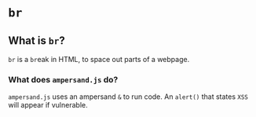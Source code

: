 # <code>br</code>
## What is <code>br</code>?
<code>br</code> is a <code>br</code>eak in HTML, to space out parts of a webpage.
### What does <code>ampersand.js</code> do?
<code>ampersand.js</code> uses an ampersand <code>&</code> to run code. An <code>alert()</code> that states <code>XSS</code> will appear if vulnerable.
